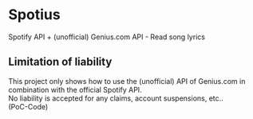 # Spotius
Spotify API + (unofficial) Genius.com API - Read song lyrics

## Limitation of liability
This project only shows how to use the (unofficial) API of Genius.com in combination with the official Spotify API.  
No liability is accepted for any claims, account suspensions, etc..  
(PoC-Code)
